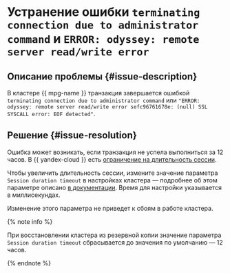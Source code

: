 # Устранение ошибки `terminating connection due to administrator command` и `ERROR: odyssey: remote server read/write error`


## Описание проблемы {#issue-description}

В кластере {{ mpg-name }} транзакция завершается ошибкой `terminating connection due to administrator command`  или  `"ERROR: odyssey: remote server read/write error sefc96761678e: (null) SSL SYSCALL error: EOF detected"`.

## Решение {#issue-resolution}

Ошибка может возникать, если транзакция не успела выполниться за 12 часов. В {{ yandex-cloud }} есть [ограничение на длительность сессии](../../../managed-postgresql/concepts/limits.md#mpg-quotas).

Чтобы увеличить длительность сессии, измените значение параметра `Session duration timeout` в настройках кластера — подробнее об этом параметре описано [в документации](../../../managed-postgresql/concepts/settings-list#setting-session-duration-timeout.md). Время для настройки указывается в миллисекундах.

Изменение этого параметра не приведет к сбоям в работе кластера.

{% note info %}

При восстановлении кластера из резервной копии значение параметра `Session duration timeout` сбрасывается до значения по умолчанию — 12 часов.

{% endnote %}
